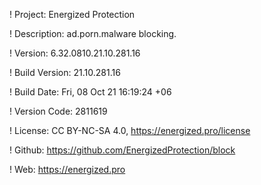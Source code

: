 ! Project: Energized Protection

! Description: ad.porn.malware blocking.

! Version: 6.32.0810.21.10.281.16

! Build Version: 21.10.281.16

! Build Date: Fri, 08 Oct 21 16:19:24 +06

! Version Code: 2811619

! License: CC BY-NC-SA 4.0, https://energized.pro/license

! Github: https://github.com/EnergizedProtection/block

! Web: https://energized.pro
